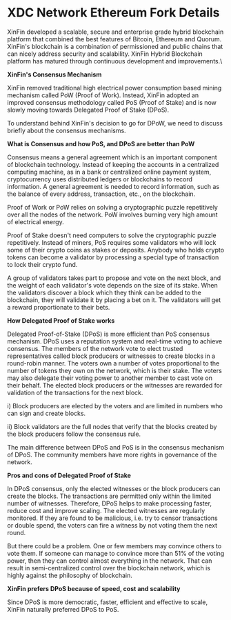 # XDC Network Ethereum Fork Details

XinFin developed a scalable, secure and enterprise grade hybrid blockchain platform that combined the best features of Bitcoin, Ethereum and Quorum. XinFin's blockchain is a combination of permissioned and public chains that can nicely address security and scalability. XinFin Hybrid Blockchain platform has matured through continuous development and improvements.\


**XinFin's Consensus Mechanism**

XinFin removed traditional high electrical power consumption based mining mechanism called PoW (Proof of Work). Instead, XinFin adopted an improved consensus methodology called PoS (Proof of Stake) and is now slowly moving towards Delegated Proof of Stake (DPoS).

To understand behind XinFin's decision to go for DPoW, we need to discuss briefly about the consensus mechanisms.

**What is Consensus and how PoS, and DPoS are better than PoW**

Consensus means a general agreement which is an important component of blockchain technology. Instead of keeping the accounts in a centralized computing machine, as in a bank or centralized online payment system, cryptocurrency uses distributed ledgers or blockchains to record information. A general agreement is needed to record information, such as the balance of every address, transaction, etc., on the blockchain.

Proof of Work or PoW relies on solving a cryptographic puzzle repetitively over all the nodes of the network. PoW involves burning very high amount of electrical energy.

Proof of Stake doesn't need computers to solve the cryptographic puzzle repetitively. Instead of miners, PoS requires some validators who will lock some of their crypto coins as stakes or deposits. Anybody who holds crypto tokens can become a validator by processing a special type of transaction to lock their crypto fund.

A group of validators takes part to propose and vote on the next block, and the weight of each validator's vote depends on the size of its stake. When the validators discover a block which they think can be added to the blockchain, they will validate it by placing a bet on it. The validators will get a reward proportionate to their bets.

**How Delegated Proof of Stake works**

Delegated Proof-of-Stake (DPoS) is more efficient than PoS consensus mechanism. DPoS uses a reputation system and real-time voting to achieve consensus. The members of the network vote to elect trusted representatives called block producers or witnesses to create blocks in a round-robin manner. The voters own a number of votes proportional to the number of tokens they own on the network, which is their stake. The voters may also delegate their voting power to another member to cast vote on their behalf. The elected block producers or the witnesses are rewarded for validation of the transactions for the next block.

i) Block producers are elected by the voters and are limited in numbers who can sign and create blocks.

ii) Block validators are the full nodes that verify that the blocks created by the block producers follow the consensus rule.

The main difference between DPoS and PoS is in the consensus mechanism of DPoS. The community members have more rights in governance of the network.

**Pros and cons of Delegated Proof of Stake**

In DPoS consensus, only the elected witnesses or the block producers can create the blocks. The transactions are permitted only within the limited number of witnesses. Therefore, DPoS helps to make processing faster, reduce cost and improve scaling. The elected witnesses are regularly monitored. If they are found to be malicious, i.e. try to censor transactions or double spend, the voters can fire a witness by not voting them the next round.

But there could be a problem. One or few members may convince others to vote them. If someone can manage to convince more than 51% of the voting power, then they can control almost everything in the network. That can result in semi-centralized control over the blockchain network, which is highly against the philosophy of blockchain.

**XinFin prefers DPoS because of speed, cost and scalability**

Since DPoS is more democratic, faster, efficient and effective to scale, XinFin naturally preferred DPoS to PoS.
